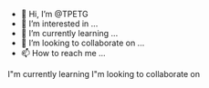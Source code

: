 - 👋 Hi, I’m @TPETG
- 👀 I’m interested in ...
- 🌱 I’m currently learning ...
- 💞️ I’m looking to collaborate on ...
- 📫 How to reach me ...

<!---
TPETG/TPETG is a ✨ special ✨ repository because its `README.md` (this file) appears on your GitHub profile.
You can click the Preview link to take a look at your changes.
--->
I"m currently learning
I"m looking to collaborate on
